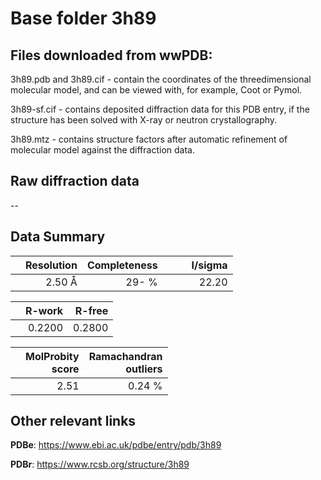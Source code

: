 # Base folder 3h89

## Files downloaded from wwPDB:

3h89.pdb and 3h89.cif - contain the coordinates of the threedimensional molecular model, and can be viewed with, for example, Coot or Pymol.

3h89-sf.cif - contains deposited diffraction data for this PDB entry, if the structure has been solved with X-ray or neutron crystallography.

3h89.mtz - contains structure factors after automatic refinement of molecular model against the diffraction data.

## Raw diffraction data

--<br> 

## Data Summary
|   | Resolution | Completeness| I/sigma |
|---|-------------:|----------------:|--------------:|
|   |2.50 Å|  29- %|<img width=50/>22.20|

|   | **R-work**| **R-free**   
|---|-------------:|----------------:|           
||0.2200|0.2800|

|   |**MolProbity<br>score**| **Ramachandran<br>outliers** 
|---|-------------:|----------------:|
||2.51|0.24 %|

 

 

## Other relevant links 
**PDBe**:  https://www.ebi.ac.uk/pdbe/entry/pdb/3h89
 
**PDBr**: https://www.rcsb.org/structure/3h89 

